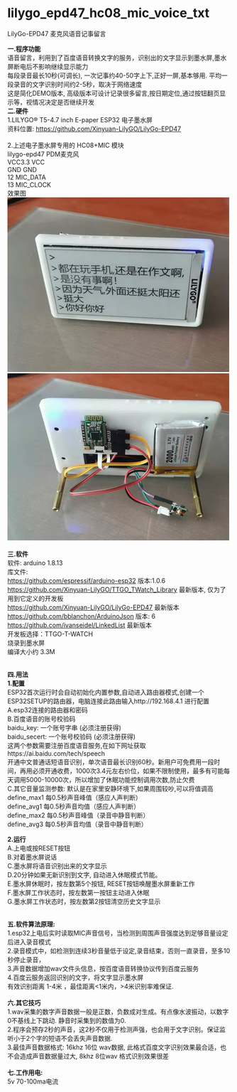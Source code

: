 # lilygo_epd47_hc08_mic_voice_txt

LilyGo-EPD47 麦克风语音记事留言

<b>一.程序功能</b> <br/>
     语音留言，利用到了百度语音转换文字的服务，识别出的文字显示到墨水屏,墨水屏断电后不影响继续显示能力<br/>
     每段录音最长10秒(可调长), 一次记事约40-50字上下,正好一屏,基本够用. 平均一段录音的文字识别时间约2-5秒，取决于网络速度<br/>
     这是简化DEMO版本, 高级版本可设计记录很多留言,按日期定位,通过按钮翻页显示等，视情况决定是否继续开发<br/>
<b>二.硬件</b> <br/>
   1.LILYGO® T5-4.7 inch E-paper ESP32 电子墨水屏<br/>
       资料位置:  https://github.com/Xinyuan-LilyGO/LilyGo-EPD47<br/>       
   2.上述电子墨水屏专用的 HC08+MIC 模块<br/>
         lilygo-epd47  PDM麦克风<br/>
             VCC3.3    VCC<br/>
             GND       GND<br/>
             12        MIC_DATA<br/>
             13        MIC_CLOCK<br/>
效果图<br/>
<img src= 'https://github.com/lixy123/lilygo_epd47_hc08_mic_voice_txt/blob/main/mic_1.jpg?raw=true' /><br/>
<img src= 'https://github.com/lixy123/lilygo_epd47_hc08_mic_voice_txt/blob/main/mic_2.jpg?raw=true' /><br/>
<br/>
<b>三.软件</b><br/>
软件: arduino 1.8.13<br/>
库文件:<br/>
https://github.com/espressif/arduino-esp32 版本:1.0.6<br/>
https://github.com/Xinyuan-LilyGO/TTGO_TWatch_Library 最新版本, 仅为了用到它定义的开发板<br/>
https://github.com/Xinyuan-LilyGO/LilyGo-EPD47 最新版本<br/>
https://github.com/bblanchon/ArduinoJson 版本: 6<br/>
https://github.com/ivanseidel/LinkedList 最新版本<br/>
开发板选择：TTGO-T-WATCH <br/>
烧录到墨水屏<br/>
编译大小约 3.3M <br/>

<br/>
<b>四.用法</b><br/>
 <b> 1.配置</b><br/>
  ESP32首次运行时会自动初始化内置参数,自动进入路由器模式,创建一个ESP32SETUP的路由器，电脑连接此路由输入http://192.168.4.1 进行配置<br/>
    A.esp32连接的路由器和密码<br/>
    B.百度语音的账号校验码<br/>
      baidu_key: 一个账号字串       (必须注册获得)<br/>
      baidu_secert: 一个账号校验码  (必须注册获得)<br/>
      这两个参数需要注册百度语音服务,在如下网址获取 https://ai.baidu.com/tech/speech     <br/>
      开通中文普通话短语音识别，单次语音最长识别60秒。新用户可免费用一段时间，再用必须开通收费，1000次3.4元左右价位，如果不限制使用，最多有可能每天调用5000-10000次，所以增加了休眠功能控制调用次数,防止欠费<br/>
    C.其它音量监测参数: 默认是在家里安静环境下,如果周围较吵,可以将值调高<br/>
      define_max1 每0.5秒声音峰值（感应人声判断）<br/>
      define_avg1 每0.5秒声音均值（感应人声判断）<br/>
      define_max2 每0.5秒声音峰值（录音中静音判断）<br/>
      define_avg3 每0.5秒声音均值（录音中静音判断）<br/>
      
 <b> 2.运行</b><br/>
    A.上电或按RESET按钮<br/>
    B.对着墨水屏说话<br/>
    C.墨水屏将语音识别出来的文字显示<br/>
    D.20分钟如果无新识别到文字, 自动进入休眠模式节能。<br/>
    E.墨水屏休眠时，按左数第5个按钮, RESET按钮唤醒墨水屏重新工作 <br/>
    F.墨水屏工作状态时，按左数第一按钮主动进入休眠<br/>
    G.墨水屏工作状态时，按左数第2按钮清空历史文字显示<br/>
        
<br/>
<b>五.软件算法原理:</b><br/>
  1.esp32上电后实时读取MIC声音信号，当检测到周围声音强度达到足够音量设定后进入录音模式<br/>
  2.录音模式中，如检测到连续3秒音量低于设定,录音结束，否则一直录音，至多10秒停止录音，<br/>
  3.声音数据增加wav文件头信息，按百度语音转换协议传到百度云服务<br/>
  4.百度云服务返回识别的文字，将文字显示墨水屏<br/>  
  有效识别距离 1-4米 ，最佳距离<1米内，>4米识别率难保证.<br/>
  
<br/>
<b>六.其它技巧</b><br/>
  1.wav采集的数字声音数据一般是正数，负数成对生成。有点像水波振动，以数字0不基线上下跳动. 静音时采集到的数值为0.<br/>
  2.程序会预存2秒的声音，这2秒不仅用于检测声强，也会用于文字识别。保证监听小于2个字的短语不会丢失声音数据.<br/>
  3.最佳声音数据格式: 16khz 16位 wav数据, 此格式百度文字识别效果最合适，也不会造成声音数据量过大, 8khz 8位wav 格式识别效果很差<br/>
<br/>
<b>七.工作用电:</b><br/>
  5v 70-100ma电流
